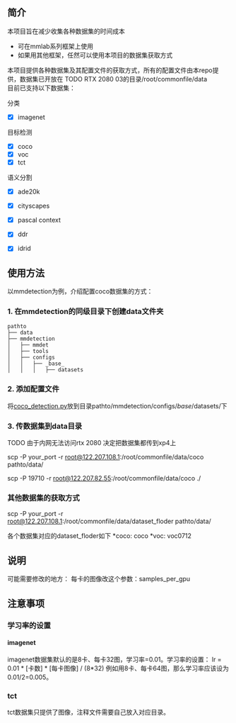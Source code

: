 

## 简介

本项目旨在减少收集各种数据集的时间成本
* 可在mmlab系列框架上使用
* 如果用其他框架，任然可以使用本项目的数据集获取方式

本项目提供各种数据集及其配置文件的获取方式，所有的配置文件由本repo提供，数据集已开放在 TODO RTX 2080 03的目录/root/commonfile/data <br>
目前已支持以下数据集：

分类
- [x] imagenet

目标检测
- [x] coco
- [x] voc
- [x] tct

语义分割
- [x] ade20k
- [x] cityscapes
- [x] pascal context
- [x] ddr
- [x] idrid



## 使用方法
以mmdetection为例，介绍配置coco数据集的方式：

### 1. 在mmdetection的同级目录下创建data文件夹

```plain
pathto
├── data
├── mmdetection
│   ├── mmdet
│   ├── tools
│   ├── configs
│   │   ├── _base_
│   │   │   ├── datasets
```

### 2. 添加配置文件
将[coco_detection.py](detection/coco_detection.py)放到目录pathto/mmdetection/configs/_base_/datasets/下

### 3. 传数据集到data目录

TODO 由于内网无法访问rtx 2080 决定把数据集都传到xp4上

scp -P your_port -r root@122.207.108.1:/root/commonfile/data/coco pathto/data/


scp -P 19710 -r root@122.207.82.55:/root/commonfile/data/coco ./


### 其他数据集的获取方式
scp -P your_port -r root@122.207.108.1:/root/commonfile/data/dataset_floder pathto/data/

各个数据集对应的dataset_floder如下
*coco: coco
*voc: voc0712


## 说明
可能需要修改的地方：
每卡的图像改这个参数：samples_per_gpu



## 注意事项

### 学习率的设置

#### imagenet
imagenet数据集默认的是8卡、每卡32图，学习率=0.01。学习率的设置：
lr = 0.01 \* [卡数] \* [每卡图像] / (8\*32)
例如用8卡、每卡64图，那么学习率应该设为0.01/2=0.005。

### tct
tct数据集只提供了图像，注释文件需要自己放入对应目录。
